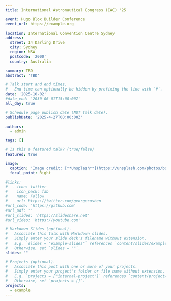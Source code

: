 ```yaml
---
title: International Astronautical Congress (IAC) '25

event: Hugo Blox Builder Conference
event_url: https://example.org

location: International Convention Centre Sydney
address:
  street: 14 Darling Drive
  city: Sydney
  region: NSW
  postcode: '2000'
  country: Australia

summary: TBD
abstract: 'TBD'

# Talk start and end times.
#   End time can optionally be hidden by prefixing the line with `#`.
date: '2025-10-02'
#date_end: '2030-06-01T15:00:00Z'
all_day: true

# Schedule page publish date (NOT talk date).
publishDate: '2025-4-27T00:00:00Z'

authors:
  - admin

tags: []

# Is this a featured talk? (true/false)
featured: true

image:
  caption: 'Image credit: [**Unsplash**](https://unsplash.com/photos/bzdhc5b3Bxs)'
  focal_point: Right

#links:
#  - icon: twitter
#    icon_pack: fab
#    name: Follow
#    url: https://twitter.com/georgecushen
#url_code: 'https://github.com'
#url_pdf: ''
#url_slides: 'https://slideshare.net'
#url_video: 'https://youtube.com'

# Markdown Slides (optional).
#   Associate this talk with Markdown slides.
#   Simply enter your slide deck's filename without extension.
#   E.g. `slides = "example-slides"` references `content/slides/example-slides.md`.
#   Otherwise, set `slides = ""`.
slides: ""

# Projects (optional).
#   Associate this post with one or more of your projects.
#   Simply enter your project's folder or file name without extension.
#   E.g. `projects = ["internal-project"]` references `content/project/deep-learning/index.md`.
#   Otherwise, set `projects = []`.
projects:
  - example
---
```

